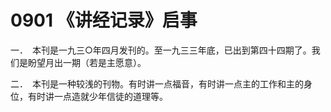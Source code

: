 # 0901 《讲经记录》启事

一．　本刊是一九三○年四月发刊的。至一九三三年底，已出到第四十四期了。我们是盼望月出一期（若是主愿意）。

二．　本刊是一种较浅的刊物。有时讲一点福音，有时讲一点主的工作和主的身位，有时讲一点造就少年信徒的道理等。